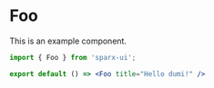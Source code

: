 # Foo

This is an example component.

```jsx
import { Foo } from 'sparx-ui';

export default () => <Foo title="Hello dumi!" />
```
